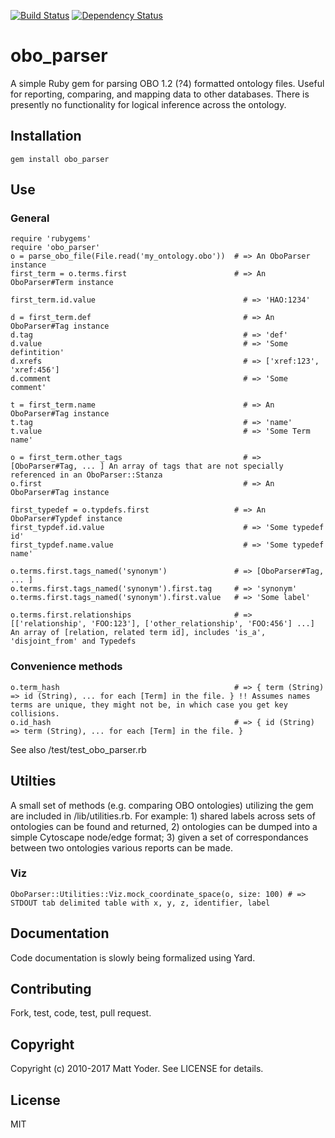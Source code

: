 [![Build Status](https://travis-ci.org/mjy/obo_parser.svg?branch=master)](https://travis-ci.org/mjy/obo_parser)
[![Dependency Status](https://gemnasium.com/badges/github.com/mjy/obo_parser.svg)](https://gemnasium.com/github.com/mjy/obo_parser)

# obo_parser

A simple Ruby gem for parsing OBO 1.2 (?4) formatted ontology files.  Useful for reporting, comparing, and mapping data to other databases.  There is presently no functionality for logical inference across the ontology.

## Installation

    gem install obo_parser

## Use

### General 

    require 'rubygems'
    require 'obo_parser'
    o = parse_obo_file(File.read('my_ontology.obo'))  # => An OboParser instance  
    first_term = o.terms.first                        # => An OboParser#Term instance 
   
    first_term.id.value                                 # => 'HAO:1234'
 
    d = first_term.def                                  # => An OboParser#Tag instance
    d.tag                                               # => 'def'
    d.value                                             # => 'Some defintition'
    d.xrefs                                             # => ['xref:123', 'xref:456'] 
    d.comment                                           # => 'Some comment'
    
    t = first_term.name                                 # => An OboParser#Tag instance    
    t.tag                                               # => 'name'
    t.value                                             # => 'Some Term name' 
    
    o = first_term.other_tags                           # => [OboParser#Tag, ... ] An array of tags that are not specially referenced in an OboParser::Stanza
    o.first                                             # => An OboParser#Tag instance    

    first_typedef = o.typdefs.first                   # => An OboParser#Typdef instance 
    first_typdef.id.value                               # => 'Some typedef id'
    first_typdef.name.value                             # => 'Some typedef name'

    o.terms.first.tags_named('synonym')               # => [OboParser#Tag, ... ]
    o.terms.first.tags_named('synonym').first.tag     # => 'synonym'
    o.terms.first.tags_named('synonym').first.value   # => 'Some label'

    o.terms.first.relationships                       # => [['relationship', 'FOO:123'], ['other_relationship', 'FOO:456'] ...] An array of [relation, related term id], includes 'is_a', 'disjoint_from' and Typedefs

### Convenience methods  
    
    o.term_hash                                       # => { term (String) => id (String), ... for each [Term] in the file. } !! Assumes names terms are unique, they might not be, in which case you get key collisions. 
    o.id_hash                                         # => { id (String) => term (String), ... for each [Term] in the file. } 

See also /test/test_obo_parser.rb

## Utilties

A small set of methods (e.g. comparing OBO ontologies) utilizing the gem are included in /lib/utilities.rb.  For example: 1) shared labels across sets of ontologies can be found and returned, 2) ontologies can be dumped into a simple Cytoscape node/edge format; 3) given a set of correspondances between two ontologies various reports can be made. 

### Viz
   
    OboParser::Utilities::Viz.mock_coordinate_space(o, size: 100) # => STDOUT tab delimited table with x, y, z, identifier, label 

## Documentation

Code documentation is slowly being formalized using Yard.

## Contributing

Fork, test, code, test, pull request.

## Copyright

Copyright (c) 2010-2017 Matt Yoder. See LICENSE for details.

## License

MIT
